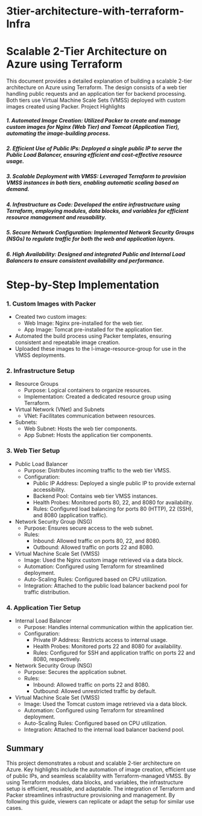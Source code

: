 # 3tier-architecture-with-terraform-Infra
# Scalable 2-Tier Architecture on Azure using Terraform

This document provides a detailed explanation of building a scalable 2-tier architecture on Azure using Terraform. The design consists of a web tier handling public requests and an application tier for backend processing. Both tiers use Virtual Machine Scale Sets (VMSS) deployed with custom images created using Packer.
Project Highlights
##### 1.	Automated Image Creation: Utilized Packer to create and manage custom images for Nginx (Web Tier) and Tomcat (Application Tier), automating the image-building process.
##### 2.	Efficient Use of Public IPs: Deployed a single public IP to serve the Public Load Balancer, ensuring efficient and cost-effective resource usage.
##### 3.	Scalable Deployment with VMSS: Leveraged Terraform to provision VMSS instances in both tiers, enabling automatic scaling based on demand.
##### 4.	Infrastructure as Code: Developed the entire infrastructure using Terraform, employing modules, data blocks, and variables for efficient resource management and reusability.
##### 5.	Secure Network Configuration: Implemented Network Security Groups (NSGs) to regulate traffic for both the web and application layers.
##### 6.	High Availability: Designed and integrated Public and Internal Load Balancers to ensure consistent availability and performance.

 
# Step-by-Step Implementation 
### 1. Custom Images with Packer
  - Created two custom images:
    - Web Image: Nginx pre-installed for the web tier.
    - App Image: Tomcat pre-installed for the application tier.
  - Automated the build process using Packer templates, ensuring consistent and repeatable image creation.
  - Uploaded these images to the l-image-resource-group for use in the VMSS deployments.
### 2. Infrastructure Setup
- Resource Groups
  - Purpose: Logical containers to organize resources.
  -	Implementation: Created a dedicated resource group using Terraform.
- Virtual Network (VNet) and Subnets
  - VNet: Facilitates communication between resources.
- Subnets: 
  - Web Subnet: Hosts the web tier components.
  - App Subnet: Hosts the application tier components.
### 3. Web Tier Setup
- Public Load Balancer
  -	Purpose: Distributes incoming traffic to the web tier VMSS.
  -	Configuration: 
    - Public IP Address: Deployed a single public IP to provide external accessibility.
    -	Backend Pool: Contains web tier VMSS instances.
    -	Health Probes: Monitored ports 80, 22, and 8080 for availability.
    -	Rules: Configured load balancing for ports 80 (HTTP), 22 (SSH), and 8080 (application traffic).
- Network Security Group (NSG)
  -	Purpose: Ensures secure access to the web subnet.
  -	Rules: 
    -	Inbound: Allowed traffic on ports 80, 22, and 8080.
    -	Outbound: Allowed traffic on ports 22 and 8080.
- Virtual Machine Scale Set (VMSS)
  -	Image: Used the Nginx custom image retrieved via a data block.
  -	Automation: Configured using Terraform for streamlined deployment.
  -	Auto-Scaling Rules: Configured based on CPU utilization.
  -	Integration: Attached to the public load balancer backend pool for traffic distribution.
### 4. Application Tier Setup
- Internal Load Balancer
  - Purpose: Handles internal communication within the application tier.
  - Configuration: 
    - Private IP Address: Restricts access to internal usage.
    - Health Probes: Monitored ports 22 and 8080 for availability.
    -	Rules: Configured for SSH and application traffic on ports 22 and 8080, respectively.
- Network Security Group (NSG)
  -	Purpose: Secures the application subnet.
  -	Rules: 
    -	Inbound: Allowed traffic on ports 22 and 8080.
    -	Outbound: Allowed unrestricted traffic by default.
- Virtual Machine Scale Set (VMSS)
  -	Image: Used the Tomcat custom image retrieved via a data block.
  -	Automation: Configured using Terraform for streamlined deployment.
  -	Auto-Scaling Rules: Configured based on CPU utilization.
  -	Integration: Attached to the internal load balancer backend pool.
## Summary
This project demonstrates a robust and scalable 2-tier architecture on Azure. Key highlights include the automation of image creation, efficient use of public IPs, and seamless scalability with Terraform-managed VMSS. By using Terraform modules, data blocks, and variables, the infrastructure setup is efficient, reusable, and adaptable. The integration of Terraform and Packer streamlines infrastructure provisioning and management. By following this guide, viewers can replicate or adapt the setup for similar use cases.
